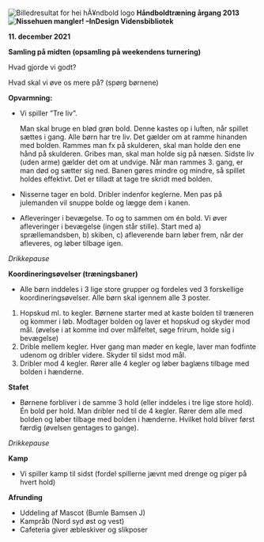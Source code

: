 ﻿`                                                                                                                                            `![Billedresultat for hei hÃ¥ndbold logo](Aspose.Words.f46f715d-927e-4952-aba3-44e0a9317503.001.jpeg)                    **Håndboldtræning årgang 2013  	  ![Nissehuen mangler! –InDesign Vidensbibliotek](Aspose.Words.f46f715d-927e-4952-aba3-44e0a9317503.002.png)**

**11. december 2021**

**Samling på midten (opsamling på weekendens turnering)**

Hvad gjorde vi godt? 

Hvad skal vi øve os mere på? (spørg børnene)

**Opvarmning:**

- Vi spiller ”Tre liv”. 

  Man skal bruge en blød grøn bold. Denne kastes op i luften, når spillet sættes i gang. Alle børn har tre liv. Det gælder om at ramme hinanden med bolden. Rammes man fx på skulderen, skal man holde den ene hånd på skulderen. Gribes man, skal man holde sig på næsen. Sidste liv (uden arme) gælder det om at undvige. Når man rammes 3. gang, er man død og sætter sig ned. Banen gøres mindre og mindre, så spillet holdes effektivt. Det er tilladt at tage tre skridt med bolden.

- Nisserne tager en bold. Dribler indenfor keglerne. Men pas på julemanden vil snuppe bolde og lægge dem i kanen. 

- Afleveringer i bevægelse. To og to sammen om én bold. Vi øver afleveringer i bevægelse (ingen står stille). Start med a) sprællemandsben, b) skiben, c) afleverende barn løber frem, når der afleveres, og løber tilbage igen. 

*Drikkepause*

**Koordineringsøvelser (træningsbaner)**

- Alle børn inddeles i 3 lige store grupper og fordeles ved 3 forskellige koordineringsøvelser. Alle børn skal igennem alle 3 poster.
1. Hopskud ml. to kegler. Børnene starter med at kaste bolden til træneren og kommer i løb. Modtager bolden og laver et hopskud og skyder mod mål. (øvelse i at komme ind over målfeltet, søge frirum, holde sig i bevægelse)
1. Drible mellem kegler. Hver gang man møder en kegle, laver man fodfinte udenom og dribler videre. Skyder til sidst mod mål.
1. Dribler mod 4 kegler. Rører alle 4 kegler og løber baglæns tilbage med bolden i hænderne.

**Stafet**

- Børnene forbliver i de samme 3 hold (eller inddeles i tre lige store hold). Én bold per hold. Man dribler ned til de 4 kegler. Rører dem alle med bolden og løber tilbage med bolden i hænderne. Hvilket hold bliver først færdig (øvelsen gentages to gange).

*Drikkepause*

**Kamp**

- Vi spiller kamp til sidst (fordel spillerne jævnt med drenge og piger på hvert hold)

**Afrunding**

- Uddeling af Mascot (Bumle Bamsen J) 
- Kampråb (Nord syd øst og vest)
- Cafeteria giver æbleskiver og slikposer
